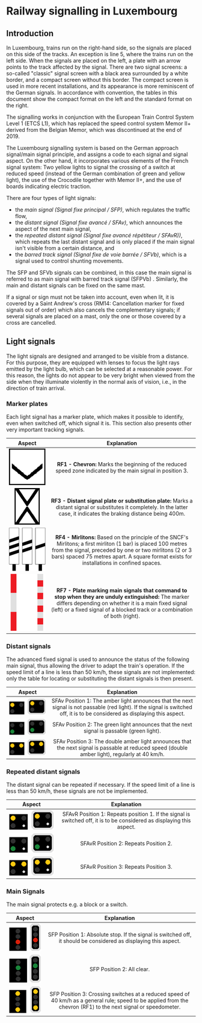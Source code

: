 Railway signalling in Luxembourg
================================

Introduction
------------

In Luxembourg, trains run on the right-hand side, so the signals are placed on this side of the tracks. An exception is line 5, where the trains run on the left side. When the signals are placed on the left, a plate with an arrow points to the track affected by the signal. There are two signal screens: a so-called "classic" signal screen with a black area surrounded by a white border, and a compact screen without this border. The compact screen is used in more recent installations, and its appearance is more reminiscent of the German signals. In accordance with convention, the tables in this document show the compact format on the left and the standard format on the right.

The signalling works in conjunction with the European Train Control System Level 1 (ETCS L1), which has replaced the speed control system Memor II+ derived from the Belgian Memor, which was discontinued at the end of 2019.

The Luxembourg signalling system is based on the German approach signal/main signal principle, and assigns a code to each signal and signal aspect. On the other hand, it incorporates various elements of the French signal system: Two yellow lights to signal the crossing of a switch at reduced speed (instead of the German combination of green and yellow light), the use of the Crocodile together with Memor II+, and the use of boards indicating electric traction.

There are four types of light signals:
- the _main signal (Signal fixe principal / SFP)_, which regulates the traffic flow,
- the _distant signal (Signal fixe avancé / SFAv)_, which announces the aspect of the next main signal,
- the _repeated distant signal (Signal fixe avancé répétiteur / SFAvR))_, which repeats the last distant signal and is only placed if the main signal isn't visible from a certain distance, and
- the _barred track signal (Signal fixe de voie barrée / SFVb)_, which is a signal used to control shunting movements.

The SFP and SFVb signals can be combined, in this case the main signal is referred to as main signal with barred track signal (SFPVb) . Similarly, the main and distant signals can be fixed on the same mast.

If a signal or sign must not be taken into account, even when lit, it is covered by a Saint Andrew's cross (RM14: Cancellation marker for fixed signals out of order) which also cancels the complementary signals; if several signals are placed on a mast, only the one or those covered by a cross are cancelled.

Light signals
-------------

The light signals are designed and arranged to be visible from a distance. For this purpose, they are equipped with lenses to focus the light rays emitted by the light bulb, which can be selected at a reasonable power. For this reason, the lights do not appear to be very bright when viewed from the side when they illuminate violently in the normal axis of vision, i.e., in the direction of train arrival.

### Marker plates

Each light signal has a marker plate, which makes it possible to identify, even when switched off, which signal it is. This section also presents other very important tracking signals.

|Aspect|Explanation|
|:----:|:---------:|
|![Chevron][RF1]|**RF1 - Chevron:** Marks the beginning of the reduced speed zone indicated by the main signal in position 3.|
|![Distant signal plate or substitution plate][RF3]|**RF3 - Distant signal plate or substitution plate:** Marks a distant signal or substitutes it completely. In the latter case, it indicates the braking distance being 400m.|
|![Mirlitons][RF4]|**RF4 - Mirlitons:** Based on the principle of the SNCF's Mirlitons; a first mirliton (1 bar) is placed 100 metres from the signal, preceded by one or two mirlitons (2 or 3 bars) spaced 75 metres apart. A square format exists for installations in confined spaces.|
|![Plate marking main signals that command to stop when they are unduly extinguished][RF7]|**RF7 - Plate marking main signals that command to stop when they are unduly extinguished:** The marker differs depending on whether it is a main fixed signal (left) or a fixed signal of a blocked track or a combination of both (right).|

### Distant signals

The advanced fixed signal is used to announce the status of the following main signal, thus allowing the driver to adapt the train's operation.
If the speed limit of a line is less than 50 km/h, these signals are not implemented: only the table for locating or substituting the distant signals is then present.

|Aspect|Explanation|
|:----:|:---------:|
|![SFAv Position 1][SFAv_P1]|SFAv Position 1: The amber light announces that the next signal is not passable (red light). If the signal is switched off, it is to be considered as displaying this aspect.|
|![SFAv Position 2][SFAv_P2]|SFAv Position 2: The green light announces that the next signal is passable (green light).|
|![SFAv Position 3][SFAv_P3]|SFAv Position 3: The double amber light announces that the next signal is passable at reduced speed (double amber light), regularly at 40 km/h.|

### Repeated distant signals

The distant signal can be repeated if necessary. If the speed limit of a line is less than 50 km/h, these signals are not be implemented.

|Aspect|Explanation|
|:----:|:---------:|
|![SFAvR Position 1][SFAvR_P1]|SFAvR Position 1: Repeats position 1. If the signal is switched off, it is to be considered as displaying this aspect.|
|![SFAvR Position 2][SFAvR_P2]|SFAvR Position 2: Repeats Position 2.|
|![SFAvR Position 3][SFAvR_P3]|SFAvR Position 3: Repeats Position 3.|

### Main Signals

The main signal protects e.g. a block or a switch.

|Aspect|Explanation|
|:----:|:---------:|
|![SFP Position 1][SFP_P1]|SFP Position 1: Absolute stop. If the signal is switched off, it should be considered as displaying this aspect.|
|![SFP Position 2][SFP_P2]|SFP Position 2: All clear.|
|![SFP Position 3][SFP_P3]|SFP Position 3: Crossing switches at a reduced speed of 40 km/h as a general rule; speed to be applied from the chevron (RF1) to the next signal or speedometer.|

[RF4]: https://github.com/izumariu/railway-signalling/raw/master/Luxembourg/Ne_3.svg
[ERF103]: https://github.com/izumariu/railway-signalling/raw/master/Luxembourg/Signal_CFL_ERF103.png
[ESFA]: https://github.com/izumariu/railway-signalling/raw/master/Luxembourg/Signal_CFL_ESFA.png
[ESFApTA]: https://github.com/izumariu/railway-signalling/raw/master/Luxembourg/Signal_CFL_ESFApTA.png
[ESFApTE]: https://github.com/izumariu/railway-signalling/raw/master/Luxembourg/Signal_CFL_ESFApTE.png
[ESFApTR]: https://github.com/izumariu/railway-signalling/raw/master/Luxembourg/Signal_CFL_ESFApTR.png
[RF1]: https://github.com/izumariu/railway-signalling/raw/master/Luxembourg/Signal_CFL_RF1.png
[RF3]: https://github.com/izumariu/railway-signalling/raw/master/Luxembourg/Signal_CFL_RF3.png
[RF7]: https://github.com/izumariu/railway-signalling/raw/master/Luxembourg/Signal_CFL_RF7.png
[RF8]: https://github.com/izumariu/railway-signalling/raw/master/Luxembourg/Signal_CFL_RF8.png
[RF9]: https://github.com/izumariu/railway-signalling/raw/master/Luxembourg/Signal_CFL_RF9.png
[SF-I]: https://github.com/izumariu/railway-signalling/raw/master/Luxembourg/Signal_CFL_SF-I.png
[SF-Vo]: https://github.com/izumariu/railway-signalling/raw/master/Luxembourg/Signal_CFL_SF-Vo.png
[SFA-vI]: https://github.com/izumariu/railway-signalling/raw/master/Luxembourg/Signal_CFL_SFA-vI.png
[SFAVI]: https://github.com/izumariu/railway-signalling/raw/master/Luxembourg/Signal_CFL_SFAVI.png
[SFAv-Vo]: https://github.com/izumariu/railway-signalling/raw/master/Luxembourg/Signal_CFL_SFAv-Vo.png
[SFAvR_LP3]: https://github.com/izumariu/railway-signalling/raw/master/Luxembourg/Signal_CFL_SFAvR_LP3.png
[SFAvR_LP4]: https://github.com/izumariu/railway-signalling/raw/master/Luxembourg/Signal_CFL_SFAvR_LP4.png
[SFAvR_P1]: https://github.com/izumariu/railway-signalling/raw/master/Luxembourg/Signal_CFL_SFAvR_P1.png
[SFAvR_P2]: https://github.com/izumariu/railway-signalling/raw/master/Luxembourg/Signal_CFL_SFAvR_P2.png
[SFAvR_P3]: https://github.com/izumariu/railway-signalling/raw/master/Luxembourg/Signal_CFL_SFAvR_P3.png
[SFAv_LP3]: https://github.com/izumariu/railway-signalling/raw/master/Luxembourg/Signal_CFL_SFAv_LP3.png
[SFAv_LP4]: https://github.com/izumariu/railway-signalling/raw/master/Luxembourg/Signal_CFL_SFAv_LP4.png
[SFAv_P1]: https://github.com/izumariu/railway-signalling/raw/master/Luxembourg/Signal_CFL_SFAv_P1.png
[SFAv_P2]: https://github.com/izumariu/railway-signalling/raw/master/Luxembourg/Signal_CFL_SFAv_P2.png
[SFAv_P3]: https://github.com/izumariu/railway-signalling/raw/master/Luxembourg/Signal_CFL_SFAv_P3.png
[SFCCIO]: https://github.com/izumariu/railway-signalling/raw/master/Luxembourg/Signal_CFL_SFCCIO.png
[SFCCITF]: https://github.com/izumariu/railway-signalling/raw/master/Luxembourg/Signal_CFL_SFCCITF.png
[SFE]: https://github.com/izumariu/railway-signalling/raw/master/Luxembourg/Signal_CFL_SFE.png
[SFH]: https://github.com/izumariu/railway-signalling/raw/master/Luxembourg/Signal_CFL_SFH.png
[SFHM]: https://github.com/izumariu/railway-signalling/raw/master/Luxembourg/Signal_CFL_SFHM.png
[SFHM.png]: https://github.com/izumariu/railway-signalling/raw/master/Luxembourg/Signal_CFL_SFHM.png.1
[SFIVI]: https://github.com/izumariu/railway-signalling/raw/master/Luxembourg/Signal_CFL_SFIVI.png
[SFPVb_LP4]: https://github.com/izumariu/railway-signalling/raw/master/Luxembourg/Signal_CFL_SFPVb_LP4.png
[SFPVb_LP5]: https://github.com/izumariu/railway-signalling/raw/master/Luxembourg/Signal_CFL_SFPVb_LP5.png
[SFPVb_P1]: https://github.com/izumariu/railway-signalling/raw/master/Luxembourg/Signal_CFL_SFPVb_P1.png
[SFPVb_P2]: https://github.com/izumariu/railway-signalling/raw/master/Luxembourg/Signal_CFL_SFPVb_P2.png
[SFPVb_P3]: https://github.com/izumariu/railway-signalling/raw/master/Luxembourg/Signal_CFL_SFPVb_P3.png
[SFPVb_P4]: https://github.com/izumariu/railway-signalling/raw/master/Luxembourg/Signal_CFL_SFPVb_P4.png
[SFP_P1]: https://github.com/izumariu/railway-signalling/raw/master/Luxembourg/Signal_CFL_SFP_P1.png
[SFP_P2]: https://github.com/izumariu/railway-signalling/raw/master/Luxembourg/Signal_CFL_SFP_P2.png
[SFP_P3]: https://github.com/izumariu/railway-signalling/raw/master/Luxembourg/Signal_CFL_SFP_P3.png
[SFRSA]: https://github.com/izumariu/railway-signalling/raw/master/Luxembourg/Signal_CFL_SFRSA.png
[SFRSE]: https://github.com/izumariu/railway-signalling/raw/master/Luxembourg/Signal_CFL_SFRSE.png
[SFS]: https://github.com/izumariu/railway-signalling/raw/master/Luxembourg/Signal_CFL_SFS.png
[SFVb_LP2]: https://github.com/izumariu/railway-signalling/raw/master/Luxembourg/Signal_CFL_SFVb_LP2.png
[SFVb_LP3]: https://github.com/izumariu/railway-signalling/raw/master/Luxembourg/Signal_CFL_SFVb_LP3.png
[SFVb_P1]: https://github.com/izumariu/railway-signalling/raw/master/Luxembourg/Signal_CFL_SFVb_P1.png
[SFVb_P2]: https://github.com/izumariu/railway-signalling/raw/master/Luxembourg/Signal_CFL_SFVb_P2.png
[SMA]: https://github.com/izumariu/railway-signalling/raw/master/Luxembourg/Signal_CFL_SMA.png
[SMAv]: https://github.com/izumariu/railway-signalling/raw/master/Luxembourg/Signal_CFL_SMAv.png
[SMRA]: https://github.com/izumariu/railway-signalling/raw/master/Luxembourg/Signal_CFL_SMRA.png
[SMREI]: https://github.com/izumariu/railway-signalling/raw/master/Luxembourg/Signal_CFL_SMREI.png
[SMRR]: https://github.com/izumariu/railway-signalling/raw/master/Luxembourg/Signal_CFL_SMRR.png
